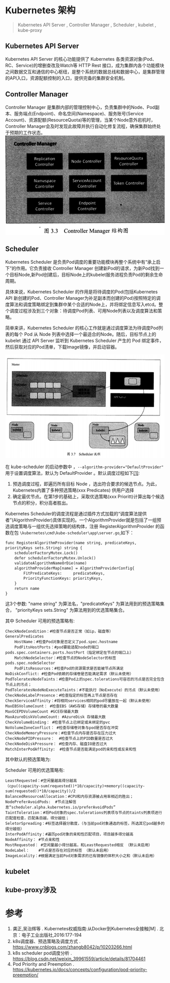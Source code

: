 # Kubernetes 架构

> Kubernetes API Server , Controller Manager , Scheduler , kubelet , kube-proxy

## Kubernetes API Server
Kubernetes API Server 的核心功能提供了 Kubernetes 各类资源对象(Pod、RC、Service)的增删查改及Watch等 HTTP Rest 接口，成为集群内各个功能模块之间数据交互和通信的中心枢纽，是整个系统的数据总线和数据中心，是集群管理的API入口，资源配额控制的入口，提供完备的集群安全机制。

## Controller Manager 
Controller Manager 是集群内部的管理控制中心，负责集群中的Node、Pod副本、服务端点(Endpoint)、命名空间(Namespace)、服务账号(Service Account)、资源配额(ResourceQuota)等的管理，当某个Node意外宕机时，Controller Manager会及时发现此故障并执行自动化修复流程，确保集群始终处于预期的工作状态。
![](./controlerManager.jpg)

## Scheduler 
Kubernetes Scheduler 是负责Pod调度的重要功能模块再整个系统中有“承上启下”的作用。它负责接收 Controller Manager 创建新Pod的请求，为新Pod找到一个目标Node,新Pod创建后，目标Node上的kubelet服务进程负责Pod的剩余生命周期。

具体来说，Kubernetes Scheduler 的作用是将待调度的Pod(包括Kubernetes API 新创建的Pod、Controller Manager为补足副本而创建的Pod)按照特定的调度算法和调度策略绑定到集群中某个合适的Node上，并将绑定信息写入etcd。整个调度过程涉及到三个对象：待调度Pod列表、可用Node列表以及调度算法和策略。

简单来讲，Kubernetes Scheduler 的核心工作就是通过调度算法为待调度Pod列表的每个 Pod 从 Node 列表中选择一个最适合的Node。随后，目标节点上的 kubelet 通过 API Server 监听到 Kubernetes Scheduler 产生的 Pod 绑定事件，然后获取对应的Pod清单，下载Image镜像，并启动容器。

![](../scheduler/Scheduler.jpg)

在 kube-scheduler 的启动参数中 ，`--algorithm-provider="DefaultProvider"` 用于设置调度算法，默认为 DefaultProvider 。默认调度过程如下[[1]]():
1. 预选调度过程，即遍历所有目标 Node ，选出符合要求的候选节点。为此，Kubernetes内置了多种预选策略(xxx Predicates) 供用户选择
2. 确定最优节点。在第1步的基础上，采取优选策略(xxx Prioritt)计算出每个候选节点的积分，积分高者胜出。

Kubernetes Scheduler的调度流程是通过插件方式加载的“调度算法提供者”(AlgorithmProvider)具体实现的。一个AlgorithmProvider就是包括了一组预选调度策略与一组优先选择策略的结构体，注册 RegisterAlgorithmProvider 的函数在包 `\kubernetes\cmd\kube-scheduler\app\server.go`,如下：
```
func RegisterAlgorithmProvider(name string, predicateKeys, priorityKeys sets.String) string {
    schedulerFactoryMutex.Lock()
    defer schedulerFactoryMutex.Unlock()
    validateAlgorithmNameOrDie(name)
    algorithmProviderMap[name] = AlgorithmProviderConfig{
        FitPredicateKeys:     predicateKeys,
        PriorityFunctionKeys: priorityKeys,
    }
    return name
}
```
这3个参数: "name string" 为算法名，"predicateKeys" 为算法用到的预选策略集合， 
"priorityKeys sets.String" 为算法用到的优选策略集合。

其中 Scheduler 可用的预选策略有:
```
CheckNodeCondition：#检查节点是否正常（如ip，磁盘等）
GeneralPredicates
    HostName：#检查Pod对象是否定义了pod.spec.hostname
    PodFitsHostPorts：#pod要能适配node的端口 pods.spec.containers.ports.hostPort（指定绑定在节点的端口上）
    MatchNodeSelector：#检查节点的NodeSelector的标签  pods.spec.nodeSelector
    PodFitsResources：#检查Pod的资源需求是否能被节点所满足
NoDiskConflict: #检查Pod依赖的存储卷是否能满足需求（默认未使用）
PodToleratesNodeTaints：#检查Pod上的spec.tolerations可容忍的污点是否完全包含节点上的污点；
PodToleratesNodeNoExecuteTaints：#不能执行（NoExecute）的污点（默认未使用）
CheckNodeLabelPresence：#检查指定的标签再上节点是否存在
CheckServiceAffinity：#将相同services相同的pod尽量放在一起（默认未使用）
MaxEBSVolumeCount： #检查EBS（AWS存储）存储卷的最大数量
MaxGCEPDVolumeCount #GCE存储最大数
MaxAzureDiskVolumeCount: #AzureDisk 存储最大数
CheckVolumeBinding： #检查节点上已绑定或未绑定的pvc
NoVolumeZoneConflict： #检查存储卷对象与pod是否存在冲突
CheckNodeMemoryPressure：#检查节点内存是否存在压力过大
CheckNodePIDPressure：  #检查节点上的PID数量是否过大
CheckNodeDiskPressure： #检查内存、磁盘IO是否过大
MatchInterPodAffinity:  #检查节点是否能满足pod的亲和性或反亲和性
```

其中默认的预选策略为:
>

Scheduler 可用的优选策略有:
```
LeastRequested：#空闲量越高得分越高
（cpu((capacity-sum(requested))*10/capacity)+memory((capacity-sum(requested))*10/capacity))/2
BalancedResourceAllocation：#CPU和内存资源被占用率相近的胜出；
NodePreferAvoidPods:  #节点注解信息“scheduler.alpha.kubernetes.io/preferAvoidPods”
TaintToleration：#将Pod对象的spec.tolerations列表项与节点的taints列表项进行匹配度检查，匹配条目越，得分越低；
SeletorSpreading：#标签选择器分散度，（与当前pod对象通选的标签，所选其它pod越多的得分越低）
InterPodAffinity：#遍历pod对象的亲和性匹配项目，项目越多得分越高
NodeAffinity： #节点亲和性
MostRequested： #空闲量越小得分越高，和LeastRequested相反 （默认未启用）
NodeLabel：    #节点是否存在对应的标签 （默认未启用）
ImageLocality：#根据满足当前Pod对象需求的已有镜像的体积大小之和（默认未启用）
```

## kubelet 

## kube-proxy涉及

# 参考
1. 龚正,吴治辉等 . Kubernetes权威指南:从Docker到Kubernetes全接触[M] . 北京：电子工业出版社,2016:177-194
2. k8s调度器、预选策略及调度方式 . https://www.cnblogs.com/zhangb8042/p/10203266.html
3. k8s scheduler pod调度分析 . https://blog.csdn.net/weixin_39961559/article/details/81704461
4. Pod Priority and Preemption . https://kubernetes.io/docs/concepts/configuration/pod-priority-preemption/
